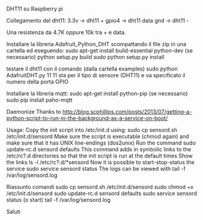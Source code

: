 DHT11 su Raspberry pi

Collegamento del dht11:
3.3v -> dht11 +
gpio4 -> dht11 data
gnd -> dht11 -

Una resistenza da 4.7K oppure 10k tra + e data.

Installare la libreria Adafruit_Python_DHT scompattando il file zip in una cartella ed eseguendo:
sudo apt-get install build-essential python-dev (se necessario)
python setup.py build 
sudo python setup.py install

testare il dht11 con il comando (dalla cartella examples)
sudo python AdafruitDHT.py 11 <porta GPIO>
11 sta per il tipo di sensore (DHT11) e va specificato il numero della porta GPIO

Installare la libreria mqtt:
sudo apt-get install python-pip (se necessario)
sudo pip install paho-mqtt



Daemonize
Thanks to http://blog.scphillips.com/posts/2013/07/getting-a-python-script-to-run-in-the-background-as-a-service-on-boot/


Usage:
Copy the init script into /etc/init.d using:    sudo cp sensord.sh /etc/init.d/sensord
Make sure the script is executable (chmod again) and make sure that it has UNIX line-endings (dos2unix)
Run the command       sudo update-rc.d sensord defaults
This command adds in symbolic links to the /etc/rc?.d directories so that the init script is run at the default times
Show the links        ls -l /etc/rc?.d/*sensord
Now it is possible to start-stop-status the service     sudo service sensord status
The logs can be viewed with    tail -f /var/log/sensord.log

Riassunto comandi
sudo cp sensord.sh /etc/init.d/sensord
sudo chmod +x /etc/init.d/sensord
sudo update-rc.d sensord defaults
sudo service sensord status (o start)
tail -f /var/log/sensord.log
 
Saluti
